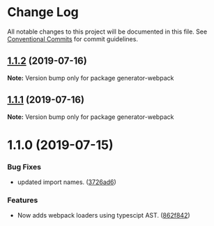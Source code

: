 # Change Log

All notable changes to this project will be documented in this file.
See [Conventional Commits](https://conventionalcommits.org) for commit guidelines.

## [1.1.2](https://github.com/sbrow/generator-npm-package/compare/generator-webpack@1.1.1...generator-webpack@1.1.2) (2019-07-16)

**Note:** Version bump only for package generator-webpack





## [1.1.1](https://github.com/sbrow/generator-npm-package/compare/generator-webpack@1.1.0...generator-webpack@1.1.1) (2019-07-16)

**Note:** Version bump only for package generator-webpack





# 1.1.0 (2019-07-15)


### Bug Fixes

* updated import names. ([3726ad6](https://github.com/sbrow/generator-npm-package/commit/3726ad6))


### Features

* Now adds webpack loaders using typescipt AST. ([862f842](https://github.com/sbrow/generator-npm-package/commit/862f842))
